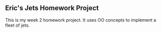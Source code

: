 ## Eric's Jets Homework Project

This is my week 2 homework project. It uses OO concepts to implement a fleet of jets.